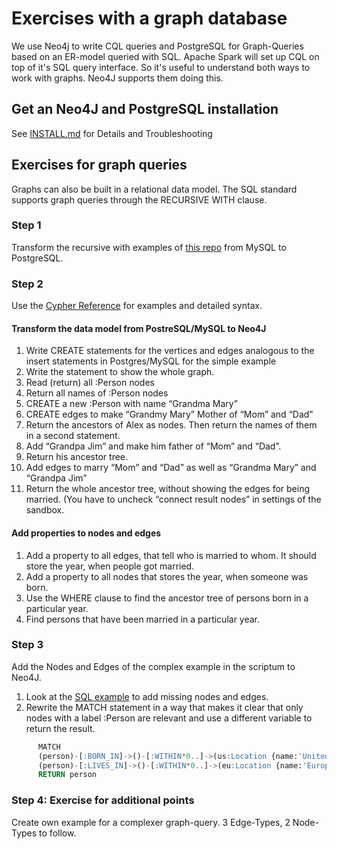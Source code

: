 # Exercises with a graph database

We use Neo4j to write CQL queries and PostgreSQL for Graph-Queries based on an ER-model queried with SQL.
Apache Spark will set up CQL on top of it's SQL query interface. So it's useful to understand both ways to work with graphs.
Neo4J supports them doing this.

## Get an Neo4J and PostgreSQL installation

See [INSTALL.md](https://github.com/Digital-Media/big_data/blob/main/graph/INSTALL.md) for Details and Troubleshooting

## Exercises for graph queries

Graphs can also be built in a relational data model. 
The SQL standard supports graph queries through the RECURSIVE WITH clause.

### Step 1

Transform the recursive with examples of [this repo](https://github.com/Digital-Media/big_data/blob/main/graph/recursive_cte.sql) from MySQL to PostgreSQL. 

### Step 2

Use the [Cypher Reference](https://neo4j.com/docs/cypher-refcard/current/) for examples and detailed syntax.

#### Transform the data model from PostreSQL/MySQL to Neo4J

1.	Write CREATE statements for the vertices and edges analogous to the insert statements in Postgres/MySQL for the simple example
2.	Write the statement to show the whole graph.
3.	Read (return) all :Person nodes
4.	Return all names of :Person nodes
5.	CREATE a new :Person with name “Grandma Mary”
6.	CREATE edges to make “Grandmy Mary” Mother of “Mom” and “Dad”
7.	Return the ancestors of Alex as nodes. Then return the names of them in a second statement.
8.	Add “Grandpa Jim” and make him father of “Mom” and “Dad”.
9.	Return his ancestor tree.
10.	Add edges to marry “Mom” and “Dad” as well as “Grandma Mary” and “Grandpa Jim”
11.	Return the whole ancestor tree, without showing the edges for being married. (You have to uncheck “connect result nodes” in settings of the sandbox.

#### Add properties to nodes and edges
1.	Add a property to all edges, that tell who is married to whom. It should store the year, when people got married.
2.	Add a property to all nodes that stores the year, when someone was born.
3.	Use the WHERE clause to find the ancestor tree of persons born in a particular year.
4.	Find persons that have been married in a particular year.

### Step 3
Add the Nodes and Edges of the complex example in the scriptum to Neo4J.

1.	Look at the [SQL example](https://github.com/Digital-Media/big_data/blob/main/graph/recursive_cte.sql) to add missing nodes and edges.
2.	Rewrite the MATCH statement in a way that makes it clear that only nodes with a label :Person are relevant and use a different variable to return the result.
```sql
      MATCH
      (person)-[:BORN_IN]->()-[:WITHIN*0..]->(us:Location {name:'United States'}),
      (person)-[:LIVES_IN]->()-[:WITHIN*0..]->(eu:Location {name:'Europe'})
      RETURN person
```

### Step 4: Exercise for additional points
Create own example for a complexer graph-query. 3 Edge-Types, 2 Node-Types to follow.
